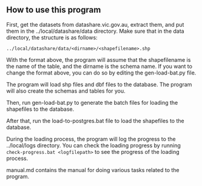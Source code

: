 ## How to use this program

First, get the datasets from datashare.vic.gov.au, extract them, and put them in the ../local/datashare/data directory. Make sure that in the data directory, the structure is as follows:

```
../local/datashare/data/<dirname>/<shapefilename>.shp
```

With the format above, the program will assume that the shapefilename is the name of the table, and the dirname is the schema name. If you want to change the format above, you can do so by editing the gen-load-bat.py file.

The program will load shp files and dbf files to the database. The program will also create the schemas and tables for you.

Then, run gen-load-bat.py to generate the batch files for loading the shapefiles to the database.

After that, run the load-to-postgres.bat file to load the shapefiles to the database.

During the loading process, the program will log the progress to the ../local/logs directory. You can check the loading progress by running `check-progress.bat <logfilepath>` to see the progress of the loading process. 

manual.md contains the manual for doing various tasks related to the program.